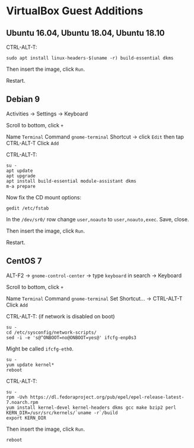# VirtualBox Guest Additions

## Ubuntu 16.04, Ubuntu 18.04, Ubuntu 18.10

CTRL-ALT-T:
```
sudo apt install linux-headers-$(uname -r) build-essential dkms
```

Then insert the image, click `Run`.

Restart.

## Debian 9

Activities -> Settings -> Keyboard

Scroll to bottom, click `+`

Name `Terminal`
Command `gnome-terminal`
Shortcut -> click `Edit` then tap CTRL-ALT-T
Click `Add`

CTRL-ALT-T:
```
su -
apt update
apt upgrade
apt install build-essential module-assistant dkms
m-a prepare
```

Now fix the CD mount options:
```
gedit /etc/fstab
```

In the `/dev/sr0/` row change `user,noauto` to `user,noauto,exec`. Save, close.

Then insert the image, click `Run`.

Restart.

## CentOS 7

ALT-F2 -> `gnome-control-center` -> type `keyboard` in search -> Keyboard

Scroll to bottom, click `+`

Name `Terminal`
Command `gnome-terminal`
Set Shortcut... -> CTRL-ALT-T
Click `Add`

CTRL-ALT-T: (if network is disabled on boot)
```
su -
cd /etc/sysconfig/network-scripts/
sed -i -e 's@^ONBOOT=no@ONBOOT=yes@' ifcfg-enp0s3
```
Might be called `ifcfg-eth0`.

```
su -
yum update kernel*
reboot
```

CTRL-ALT-T:
```
su -
rpm -Uvh https://dl.fedoraproject.org/pub/epel/epel-release-latest-7.noarch.rpm
yum install kernel-devel kernel-headers dkms gcc make bzip2 perl
KERN_DIR=/usr/src/kernels/`uname -r`/build
export KERN_DIR
```

Then insert the image, click `Run`.

```
reboot
```
